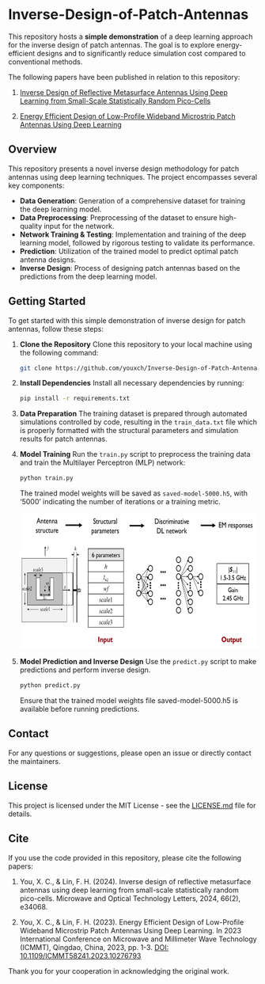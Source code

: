# Inverse-Design-of-Patch-Antennas

This repository hosts a **simple demonstration** of a deep learning approach for the inverse design of patch antennas. The goal is to explore energy-efficient designs and to significantly reduce simulation cost compared to conventional methods. 

The following papers have been published in relation to this repository:
1. [Inverse Design of Reflective Metasurface Antennas Using Deep Learning from Small-Scale Statistically Random Pico-Cells](https://onlinelibrary.wiley.com/doi/full/10.1002/mop.34068)

2. [Energy Efficient Design of Low-Profile Wideband Microstrip Patch Antennas Using Deep Learning](https://ieeexplore.ieee.org/document/10276793)
## Overview

This repository presents a novel inverse design methodology for patch antennas using deep learning techniques. The project encompasses several key components:

- **Data Generation**: Generation of a comprehensive dataset for training the deep learning model.
- **Data Preprocessing**: Preprocessing of the dataset to ensure high-quality input for the network.
- **Network Training & Testing**: Implementation and training of the deep learning model, followed by rigorous testing to validate its performance.
- **Prediction**: Utilization of the trained model to predict optimal patch antenna designs.
- **Inverse Design**: Process of designing patch antennas based on the predictions from the deep learning model.

## Getting Started

To get started with this simple demonstration of inverse design for patch antennas, follow these steps:

1. **Clone the Repository**
   Clone this repository to your local machine using the following command:
   ```bash
   git clone https://github.com/youxch/Inverse-Design-of-Patch-Antennas.git
2. **Install Dependencies**
   Install all necessary dependencies by running:
   ```bash
   pip install -r requirements.txt
3. **Data Preparation**
   The training dataset is prepared through automated simulations controlled by code, resulting in the `train_data.txt` file which is properly formatted with the structural parameters and simulation results for patch antennas.
4. **Model Training**
   Run the `train.py` script to preprocess the training data and train the Multilayer Perceptron (MLP) network:
   ```bash
   python train.py
   ```
   The trained model weights will be saved as `saved-model-5000.h5`, with ‘5000’ indicating the number of iterations or a training metric.
   
   <img src="mlp.png" alt="MLP Diagram" style="width:600px;height:275px;">
6. **Model Prediction and Inverse Design**
   Use the `predict.py` script to make predictions and perform inverse design.
   ```bash
   python predict.py
   ```
   Ensure that the trained model weights file saved-model-5000.h5 is available before running predictions.

## Contact

For any questions or suggestions, please open an issue or directly contact the maintainers.

## License

This project is licensed under the MIT License - see the [LICENSE.md](LICENSE.md) file for details.

## Cite
If you use the code provided in this repository, please cite the following papers:

1. You, X. C., & Lin, F. H. (2024). Inverse design of reflective metasurface antennas using deep learning from small-scale statistically random pico-cells. Microwave and Optical Technology Letters, 2024, 66(2), e34068.

2. You, X. C., & Lin, F. H. (2023). Energy Efficient Design of Low-Profile Wideband Microstrip Patch Antennas Using Deep Learning. In 2023 International Conference on Microwave and Millimeter Wave Technology (ICMMT), Qingdao, China, 2023, pp. 1-3. [DOI: 10.1109/ICMMT58241.2023.10276793](https://doi.org/10.1109/ICMMT58241.2023.10276793)

Thank you for your cooperation in acknowledging the original work.

